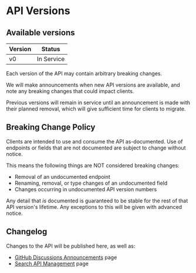 # API Versions

## Available versions

Version | Status
--------|------------
v0      | In Service

Each version of the API may contain arbitrary breaking changes.

We will make announcements when new API versions are available, and note
any breaking changes that could impact clients.

Previous versions will remain in service until an announcement is made
with their planned removal, which will give sufficient time for clients to
migrate.

## Breaking Change Policy

Clients are intended to use and consume the API as-documented. Use of endpoints
or fields that are not documented are subject to change without notice.

This means the following things are NOT considered breaking changes:

- Removal of an undocumented endpoint
- Renaming, removal, or type changes of an undocumented field
- Changes occurring in undocumented API version numbers

Any detail that *is* documented is guaranteed to be stable for the rest of
that API version's lifetime. Any exceptions to this will be given with advanced
notice.

## Changelog

Changes to the API will be published here, as well as:

- [GitHub Discussions Announcements](https://github.com/kagisearch/kagi-docs/discussions/categories/announcements) page
- [Search API Management](https://kagi.com/settings?p=user_api) page
